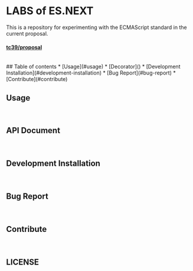 # LABS of ES.NEXT
This is a repository for experimenting with the ECMAScript standard in the current proposal.

#### [tc39/proposal](https://github.com/tc39/proposals)

</br>
## Table of contents
* [Usage](#usage)
  * [Decorator]()
* [Development Installation](#development-installation)
* [Bug Report](#bug-report)
* [Contribute](#contribute)


## Usage

</br>

## API Document

</br>


## Development Installation

</br>

## Bug Report

</br>


## Contribute

</br>

## LICENSE

